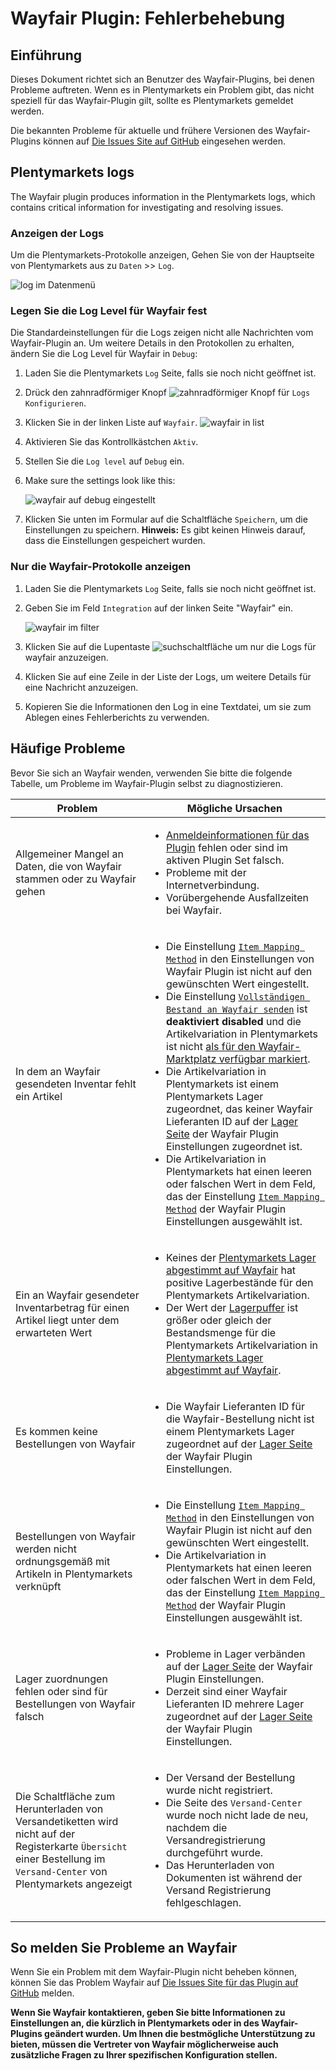 # Wayfair Plugin: Fehlerbehebung

## Einführung

Dieses Dokument richtet sich an Benutzer des Wayfair-Plugins, bei denen Probleme auftreten. Wenn es in Plentymarkets ein Problem gibt, das nicht speziell für das Wayfair-Plugin gilt, sollte es Plentymarkets gemeldet werden.

Die bekannten Probleme für aktuelle und frühere Versionen des Wayfair-Plugins können auf [Die Issues Site auf GitHub](https://github.com/wayfair-contribs/plentymarkets-plugin/issues) eingesehen werden.


## Plentymarkets logs

The Wayfair plugin produces information in the Plentymarkets logs, which contains critical information for investigating and resolving issues.

### Anzeigen der Logs
Um die Plentymarkets-Protokolle anzeigen, Gehen Sie von der Hauptseite von Plentymarkets aus zu `Daten` >> `Log`.

![log im Datenmenü](../../../images/de/troubleshooting/menu_data_log.png)

### Legen Sie die Log Level für Wayfair fest

Die Standardeinstellungen für die Logs zeigen nicht alle Nachrichten vom Wayfair-Plugin an. Um weitere Details in den Protokollen zu erhalten, ändern Sie die Log Level für Wayfair in `Debug`:

1. Laden Sie die Plentymarkets `Log` Seite, falls sie noch nicht geöffnet ist.

2. Drück den zahnradförmiger Knopf ![zahnradförmiger Knopf](../../../images/common/button_gear.png) für `Logs Konfigurieren`.

3. Klicken Sie in der linken Liste auf `Wayfair`.
    ![wayfair in list](../../../images/de/troubleshooting/wayfair_log_category.png)

4. Aktivieren Sie das Kontrollkästchen `Aktiv`.

5. Stellen Sie die `Log level` auf `Debug` ein.

6. Make sure the settings look like this:

    ![wayfair auf debug eingestellt](../../../images/de/troubleshooting/wayfair_logs_active_debug.png)

7. Klicken Sie unten im Formular auf die Schaltfläche `Speichern`, um die Einstellungen zu speichern. **Hinweis:** Es gibt keinen Hinweis darauf, dass die Einstellungen gespeichert wurden.

### Nur die Wayfair-Protokolle anzeigen

1. Laden Sie die Plentymarkets `Log` Seite, falls sie noch nicht geöffnet ist.

2. Geben Sie im Feld `Integration` auf der linken Seite "Wayfair" ein.

    ![wayfair im filter](../../../images/de/troubleshooting/filter_logs_wayfair.png)

3. Klicken Sie auf die Lupentaste ![suchschaltfläche](../../../images/common/button_search.png) um nur die Logs für wayfair anzuzeigen.

4. Klicken Sie auf eine Zeile in der Liste der Logs, um weitere Details für eine Nachricht anzuzeigen.

5. Kopieren Sie die Informationen den Log in eine Textdatei, um sie zum Ablegen eines Fehlerberichts zu verwenden.

## Häufige Probleme

Bevor Sie sich an Wayfair wenden, verwenden Sie bitte die folgende Tabelle, um Probleme im Wayfair-Plugin selbst zu diagnostizieren.

| Problem | Mögliche Ursachen |
| ----- | --------------- |
| Allgemeiner Mangel an Daten, die von Wayfair stammen oder zu Wayfair gehen | <ul><li>[Anmeldeinformationen für das Plugin](initial_setup.md#1-autorisierung-des-wayfair-plugins-f%C3%BCr-den-zugriff-auf-wayfair-schnittstellen) fehlen oder sind im aktiven Plugin Set falsch.</li><li>Probleme mit der Internetverbindung.</li><li>Vorübergehende Ausfallzeiten bei Wayfair.</ul> |
| In dem an Wayfair gesendeten Inventar fehlt ein Artikel | <ul><li>Die Einstellung [`Item Mapping Method`](settings_guide.md#item-mapping-method) in den Einstellungen von Wayfair Plugin ist nicht auf den gewünschten Wert eingestellt.</li><li>Die Einstellung [`Vollständigen Bestand an Wayfair senden`](settings_guide.md#vollst%C3%A4ndigen-bestand-an-wayfair-senden) ist **deaktiviert** **disabled** und die Artikelvariation in Plentymarkets ist nicht [als für den Wayfair-Marktplatz verfügbar markiert](initial_setup.md#5-artikel-auf-wayfair-zum-verkauf-anbieten).</li><li>Die Artikelvariation in Plentymarkets ist einem Plentymarkets Lager zugeordnet, das keiner Wayfair Lieferanten ID auf der [Lager Seite](settings_guide.md#die-lager-seite) der Wayfair Plugin Einstellungen zugeordnet ist.</li><li>Die Artikelvariation in Plentymarkets hat einen leeren oder falschen Wert in dem Feld, das der Einstellung [`Item Mapping Method`](settings_guide.md#item-mapping-method) der Wayfair Plugin Einstellungen ausgewählt ist.</li></ul> |
| Ein an Wayfair gesendeter Inventarbetrag für einen Artikel liegt unter dem erwarteten Wert | <ul><li>Keines der [Plentymarkets Lager abgestimmt auf Wayfair](settings_guide.md#die-lager-seite) hat positive Lagerbestände für den Plentymarkets Artikelvariation.</li><li>Der Wert der [Lagerpuffer](settings_guide.md#lagerpuffer) ist größer oder gleich der Bestandsmenge für die Plentymarkets Artikelvariation in [Plentymarkets Lager abgestimmt auf Wayfair](settings_guide.md#die-lager-seite).</li></ul> |
| Es kommen keine Bestellungen von Wayfair | <ul><li>Die Wayfair Lieferanten ID für die Wayfair-Bestellung nicht ist einem Plentymarkets Lager zugeordnet auf der [Lager Seite](settings_guide.md#die-lager-seite) der Wayfair Plugin Einstellungen.</li></ul> |
| Bestellungen von Wayfair werden nicht ordnungsgemäß mit Artikeln in Plentymarkets verknüpft | <ul><li>Die Einstellung [`Item Mapping Method`](settings_guide.md#item-mapping-method) in den Einstellungen von Wayfair Plugin ist nicht auf den gewünschten Wert eingestellt.</li><li>Die Artikelvariation in Plentymarkets hat einen leeren oder falschen Wert in dem Feld, das der Einstellung [`Item Mapping Method`](settings_guide.md#item-mapping-method) der Wayfair Plugin Einstellungen ausgewählt ist.</li></ul> |
| Lager zuordnungen fehlen oder sind für Bestellungen von Wayfair falsch | <ul><li>Probleme in Lager verbänden auf der [Lager Seite](settings_guide.md#die-lager-seite) der Wayfair Plugin Einstellungen.</li><li>Derzeit sind einer Wayfair Lieferanten ID mehrere Lager zugeordnet auf der [Lager Seite](settings_guide.md#die-lager-seite) der Wayfair Plugin Einstellungen.</li></ul> |
| Die Schaltfläche zum Herunterladen von Versandetiketten wird nicht auf der Registerkarte `Übersicht` einer Bestellung im `Versand-Center` von Plentymarkets angezeigt | <ul><li>Der Versand der Bestellung wurde nicht registriert.</li><li>Die Seite des `Versand-Center` wurde noch nicht lade de neu, nachdem die Versandregistrierung durchgeführt wurde.</li><li>Das Herunterladen von Dokumenten ist während der Versand Registrierung fehlgeschlagen.</li></ul> |

## So melden Sie Probleme an Wayfair

Wenn Sie ein Problem mit dem Wayfair-Plugin nicht beheben können, können Sie das Problem Wayfair auf [Die Issues Site für das Plugin auf GitHub](https://github.com/wayfair-contribs/plentymarkets-plugin/issues) melden.

**Wenn Sie Wayfair kontaktieren, geben Sie bitte Informationen zu Einstellungen an, die kürzlich in Plentymarkets oder in des Wayfair-Plugins geändert wurden. Um Ihnen die bestmögliche Unterstützung zu bieten, müssen die Vertreter von Wayfair möglicherweise auch zusätzliche Fragen zu Ihrer spezifischen Konfiguration stellen.**
